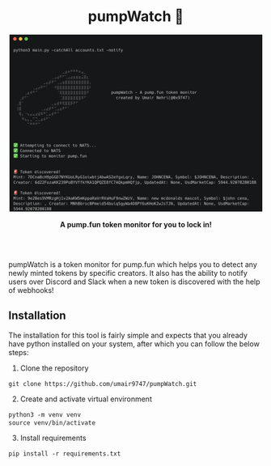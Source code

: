 <h1 align="center">pumpWatch 💊</h1>
<p align="center">
<img src="banner.png" height="350px" width="500px">
</p>
<p align="center"><b>A pump.fun token monitor for you to lock in!</b></p>
<br><br>
<p align ="left">pumpWatch is a token monitor for pump.fun which helps you to detect any newly minted tokens by specific creators. It also has the ability to notify users over Discord and Slack when a new token is discovered with the help of webhooks!</p>


## Installation
The installation for this tool is fairly simple and expects that you already have python installed on your system, after which you can follow the below steps:

1. Clone the repository
```
git clone https://github.com/umair9747/pumpWatch.git
```

2. Create and activate virtual environment
```
python3 -m venv venv
source venv/bin/activate
```

3. Install requirements
```
pip install -r requirements.txt
```

